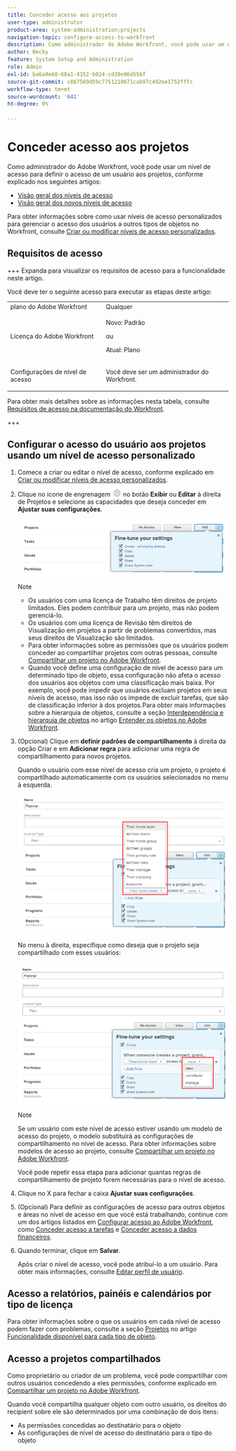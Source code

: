 ```yaml
---
title: Conceder acesso aos projetos
user-type: administrator
product-area: system-administration;projects
navigation-topic: configure-access-to-workfront
description: Como administrador do Adobe Workfront, você pode usar um nível de acesso para definir o acesso de um usuário aos projetos no Workfront.
author: Becky
feature: System Setup and Administration
role: Admin
exl-id: ba6a9e68-68a1-4152-b024-cd39e06d556f
source-git-commit: c887569d59c7751210671cab97c492ee1752fffc
workflow-type: tm+mt
source-wordcount: '641'
ht-degree: 0%

---
```


# Conceder acesso aos projetos

<!-- Audited: 12/2023 -->

Como administrador do Adobe Workfront, você pode usar um nível de acesso para definir o acesso de um usuário aos projetos, conforme explicado nos seguintes artigos:
* [Visão geral dos níveis de acesso](../../../administration-and-setup/add-users/access-levels-and-object-permissions/access-levels-overview.md)
* [Visão geral dos novos níveis de acesso](/help/quicksilver/administration-and-setup/add-users/how-access-levels-work/access-level-overview.md)

Para obter informações sobre como usar níveis de acesso personalizados para gerenciar o acesso dos usuários a outros tipos de objetos no Workfront, consulte [Criar ou modificar níveis de acesso personalizados](../../../administration-and-setup/add-users/configure-and-grant-access/create-modify-access-levels.md).

## Requisitos de acesso

+++ Expanda para visualizar os requisitos de acesso para a funcionalidade neste artigo.

Você deve ter o seguinte acesso para executar as etapas deste artigo:

<table style="table-layout:auto"> 
 <col> 
 <col> 
 <tbody> 
  <tr> 
   <td role="rowheader">plano do Adobe Workfront</td> 
   <td>Qualquer</td> 
  </tr> 
    <tr> 
   <td role="rowheader">Licença do Adobe Workfront</td> 
   <td> <p>Novo: Padrão </p>
 <p>ou</p> 
<p>Atual: Plano </p> 
</td> 
  </tr>

<tr> 
   <td role="rowheader">Configurações de nível de acesso</td> 
   <td> <p>Você deve ser um administrador do Workfront.</p> </td> 
  </tr> 
 </tbody> 
</table>

Para obter mais detalhes sobre as informações nesta tabela, consulte [Requisitos de acesso na documentação do Workfront](/help/quicksilver/administration-and-setup/add-users/access-levels-and-object-permissions/access-level-requirements-in-documentation.md).

+++

## Configurar o acesso do usuário aos projetos usando um nível de acesso personalizado

1. Comece a criar ou editar o nível de acesso, conforme explicado em [Criar ou modificar níveis de acesso personalizados](../../../administration-and-setup/add-users/configure-and-grant-access/create-modify-access-levels.md).
1. Clique no ícone de engrenagem ![](assets/gear-icon-settings.png) no botão **Exibir** ou **Editar** à direita de Projetos e selecione as capacidades que deseja conceder em **Ajustar suas configurações**.

   ![](assets/planner-fine-tune-your-settings-with-copy-projects.png)

   >[!NOTE]
   >
   >* Os usuários com uma licença de Trabalho têm direitos de projeto limitados. Eles podem contribuir para um projeto, mas não podem gerenciá-lo.
   >* Os usuários com uma licença de Revisão têm direitos de Visualização em projetos a partir de problemas convertidos, mas seus direitos de Visualização são limitados.
   >* Para obter informações sobre as permissões que os usuários podem conceder ao compartilhar projetos com outras pessoas, consulte [Compartilhar um projeto no Adobe Workfront](../../../workfront-basics/grant-and-request-access-to-objects/share-a-project.md).
   >* Quando você define uma configuração de nível de acesso para um determinado tipo de objeto, essa configuração não afeta o acesso dos usuários aos objetos com uma classificação mais baixa. Por exemplo, você pode impedir que usuários excluam projetos em seus níveis de acesso, mas isso não os impede de excluir tarefas, que são de classificação inferior à dos projetos.Para obter mais informações sobre a hierarquia de objetos, consulte a seção [Interdependência e hierarquia de objetos](../../../workfront-basics/navigate-workfront/workfront-navigation/understand-objects.md#understanding-interdependency-and-hierarchy-of-objects) no artigo [Entender os objetos no Adobe Workfront](../../../workfront-basics/navigate-workfront/workfront-navigation/understand-objects.md).

1. (Opcional) Clique em **definir padrões de compartilhamento** à direita da opção Criar e em **Adicionar regra** para adicionar uma regra de compartilhamento para novos projetos.

   Quando o usuário com esse nível de acesso cria um projeto, o projeto é compartilhado automaticamente com os usuários selecionados no menu à esquerda.

   ![](assets/project-sharing-menu.png)

   No menu à direita, especifique como deseja que o projeto seja compartilhado com esses usuários:

   ![](assets/project-sharing-right-menu.png)

   >[!NOTE]
   >
   >Se um usuário com este nível de acesso estiver usando um modelo de acesso do projeto, o modelo substituirá as configurações de compartilhamento no nível de acesso. Para obter informações sobre modelos de acesso ao projeto, consulte [Compartilhar um projeto no Adobe Workfront](../../../workfront-basics/grant-and-request-access-to-objects/share-a-project.md).

   Você pode repetir essa etapa para adicionar quantas regras de compartilhamento de projeto forem necessárias para o nível de acesso.

1. Clique no X para fechar a caixa **Ajustar suas configurações**.
1. (Opcional) Para definir as configurações de acesso para outros objetos e áreas no nível de acesso em que você está trabalhando, continue com um dos artigos listados em [Configurar acesso ao Adobe Workfront](../../../administration-and-setup/add-users/configure-and-grant-access/configure-access.md), como [Conceder acesso a tarefas](../../../administration-and-setup/add-users/configure-and-grant-access/grant-access-tasks.md) e [Conceder acesso a dados financeiros](../../../administration-and-setup/add-users/configure-and-grant-access/grant-access-financial.md).
1. Quando terminar, clique em **Salvar**.

   Após criar o nível de acesso, você pode atribuí-lo a um usuário. Para obter mais informações, consulte [Editar perfil de usuário](../../../administration-and-setup/add-users/create-and-manage-users/edit-a-users-profile.md).

## Acesso a relatórios, painéis e calendários por tipo de licença

Para obter informações sobre o que os usuários em cada nível de acesso podem fazer com problemas, consulte a seção [Projetos](../../../administration-and-setup/add-users/access-levels-and-object-permissions/functionality-available-for-each-object-type.md#projects) no artigo [Funcionalidade disponível para cada tipo de objeto](../../../administration-and-setup/add-users/access-levels-and-object-permissions/functionality-available-for-each-object-type.md).

## Acesso a projetos compartilhados

Como proprietário ou criador de um problema, você pode compartilhar com outros usuários concedendo a eles permissões, conforme explicado em [Compartilhar um projeto no Adobe Workfront](../../../workfront-basics/grant-and-request-access-to-objects/share-a-project.md).

<!--
If you make changes here, make them also in the "Grant access to" articles where this snippet had to be converted to text:
* reports, dashboards, and calendars
* financial data
* issue
-->

Quando você compartilha qualquer objeto com outro usuário, os direitos do recipient sobre ele são determinados por uma combinação de dois itens:

* As permissões concedidas ao destinatário para o objeto
* As configurações de nível de acesso do destinatário para o tipo do objeto
